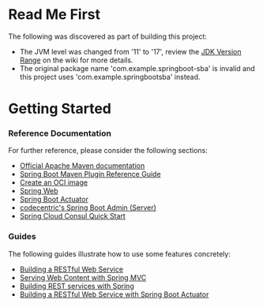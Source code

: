 # Read Me First
The following was discovered as part of building this project:

* The JVM level was changed from '11' to '17', review the [JDK Version Range](https://github.com/spring-projects/spring-framework/wiki/Spring-Framework-Versions#jdk-version-range) on the wiki for more details.
* The original package name 'com.example.springboot-sba' is invalid and this project uses 'com.example.springbootsba' instead.

# Getting Started

### Reference Documentation
For further reference, please consider the following sections:

* [Official Apache Maven documentation](https://maven.apache.org/guides/index.html)
* [Spring Boot Maven Plugin Reference Guide](https://docs.spring.io/spring-boot/docs/3.0.2-SNAPSHOT/maven-plugin/reference/html/)
* [Create an OCI image](https://docs.spring.io/spring-boot/docs/3.0.2-SNAPSHOT/maven-plugin/reference/html/#build-image)
* [Spring Web](https://docs.spring.io/spring-boot/docs/3.0.2-SNAPSHOT/reference/htmlsingle/#web)
* [Spring Boot Actuator](https://docs.spring.io/spring-boot/docs/3.0.2-SNAPSHOT/reference/htmlsingle/#actuator)
* [codecentric's Spring Boot Admin (Server)](https://codecentric.github.io/spring-boot-admin/current/#getting-started)
* [Spring Cloud Consul Quick Start](https://docs.spring.io/spring-cloud-consul/docs/current/reference/html/#distributed-configuration-usage)

### Guides
The following guides illustrate how to use some features concretely:

* [Building a RESTful Web Service](https://spring.io/guides/gs/rest-service/)
* [Serving Web Content with Spring MVC](https://spring.io/guides/gs/serving-web-content/)
* [Building REST services with Spring](https://spring.io/guides/tutorials/rest/)
* [Building a RESTful Web Service with Spring Boot Actuator](https://spring.io/guides/gs/actuator-service/)

